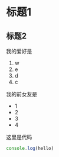 # 标题1

## 标题2

我的爱好是

1. w
2. e
3. d
4. c

我的前女友是

* 1
* 2
* 3
* 4

这里是代码

```javascript
console.log(hello)